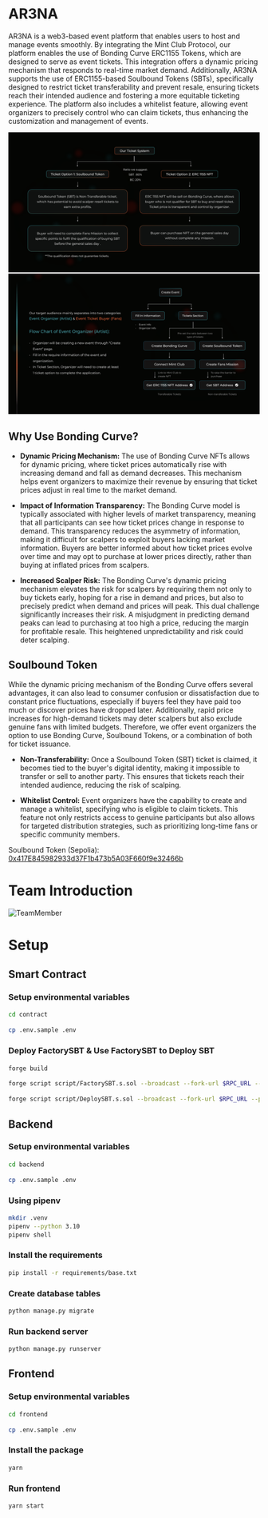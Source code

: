 # AR3NA
AR3NA is a web3-based event platform that enables users to host and manage events smoothly. By integrating the Mint Club Protocol, our platform enables the use of Bonding Curve ERC1155 Tokens, which are designed to serve as event tickets. This integration offers a dynamic pricing mechanism that responds to real-time market demand. Additionally, AR3NA supports the use of ERC1155-based Soulbound Tokens (SBTs), specifically designed to restrict ticket transferability and prevent resale, ensuring tickets reach their intended audience and fostering a more equitable ticketing experience. The platform also includes a whitelist feature, allowing event organizers to precisely control who can claim tickets, thus enhancing the customization and management of events.

![Flow 1](README_image/flow1.png)
![Flow 2](README_image/flow2.png)

## Why Use Bonding Curve?
- **Dynamic Pricing Mechanism:** The use of Bonding Curve NFTs allows for dynamic pricing, where ticket prices automatically rise with increasing demand and fall as demand decreases. This mechanism helps event organizers to maximize their revenue by ensuring that ticket prices adjust in real time to the market demand.


- **Impact of Information Transparency:** The Bonding Curve model is typically associated with higher levels of market transparency, meaning that all participants can see how ticket prices change in response to demand. This transparency reduces the asymmetry of information, making it difficult for scalpers to exploit buyers lacking market information. Buyers are better informed about how ticket prices evolve over time and may opt to purchase at lower prices directly, rather than buying at inflated prices from scalpers.


- **Increased Scalper Risk:** The Bonding Curve's dynamic pricing mechanism elevates the risk for scalpers by requiring them not only to buy tickets early, hoping for a rise in demand and prices, but also to precisely predict when demand and prices will peak. This dual challenge significantly increases their risk. A misjudgment in predicting demand peaks can lead to purchasing at too high a price, reducing the margin for profitable resale. This heightened unpredictability and risk could deter scalping.


## Soulbound Token
While the dynamic pricing mechanism of the Bonding Curve offers several advantages, it can also lead to consumer confusion or dissatisfaction due to constant price fluctuations, especially if buyers feel they have paid too much or discover prices have dropped later. Additionally, rapid price increases for high-demand tickets may deter scalpers but also exclude genuine fans with limited budgets. Therefore, we offer event organizers the option to use Bonding Curve, Soulbound Tokens, or a combination of both for ticket issuance.

- **Non-Transferability:** Once a Soulbound Token (SBT) ticket is claimed, it becomes tied to the buyer's digital identity, making it impossible to transfer or sell to another party. This ensures that tickets reach their intended audience, reducing the risk of scalping.

- **Whitelist Control:** Event organizers have the capability to create and manage a whitelist, specifying who is eligible to claim tickets. This feature not only restricts access to genuine participants but also allows for targeted distribution strategies, such as prioritizing long-time fans or specific community members.

Soulbound Token (Sepolia): [0x417E845982933d37F1b473b5A03F660f9e32466b](https://sepolia.etherscan.io/address/0x417e845982933d37f1b473b5a03f660f9e32466b)

# Team Introduction
<img width="1188" alt="TeamMember" src="https://github.com/harryhuayuanchong/AR3NA/assets/27807409/50734028-e074-414b-922c-41ba38e9b1cd">

# Setup
## Smart Contract
### Setup environmental variables
```bash
cd contract
```

```bash
cp .env.sample .env
```

### Deploy FactorySBT & Use FactorySBT to Deploy SBT
```bash
forge build
```

```bash
forge script script/FactorySBT.s.sol --broadcast --fork-url $RPC_URL --private-key $PRIVATE_KEY
```

```bash
forge script script/DeploySBT.s.sol --broadcast --fork-url $RPC_URL --private-key $PRIVATE_KEY
```

## Backend
### Setup environmental variables
```bash
cd backend
```

```bash
cp .env.sample .env
```

### Using pipenv
```bash
mkdir .venv
pipenv --python 3.10
pipenv shell
```

### Install the requirements
```bash
pip install -r requirements/base.txt
```

### Create database tables 
```bash
python manage.py migrate
```

### Run backend server
```bash
python manage.py runserver
```

## Frontend
### Setup environmental variables
```bash
cd frontend
```

```bash
cp .env.sample .env
```

### Install the package
```bash
yarn
```

### Run frontend
```bash
yarn start
```
